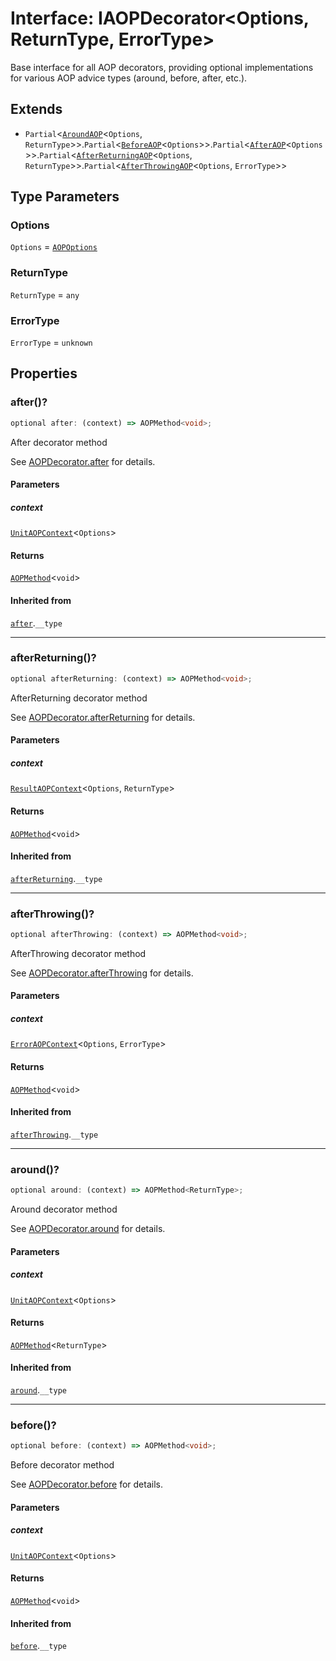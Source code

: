 # Interface: IAOPDecorator\<Options, ReturnType, ErrorType\>

Base interface for all AOP decorators, providing optional implementations
for various AOP advice types (around, before, after, etc.).

## Extends

- `Partial`\<[`AroundAOP`](AroundAOP.md)\<`Options`, `ReturnType`\>\>.`Partial`\<[`BeforeAOP`](BeforeAOP.md)\<`Options`\>\>.`Partial`\<[`AfterAOP`](AfterAOP.md)\<`Options`\>\>.`Partial`\<[`AfterReturningAOP`](AfterReturningAOP.md)\<`Options`, `ReturnType`\>\>.`Partial`\<[`AfterThrowingAOP`](AfterThrowingAOP.md)\<`Options`, `ErrorType`\>\>

## Type Parameters

### Options

`Options` = [`AOPOptions`](../type-aliases/AOPOptions.md)

### ReturnType

`ReturnType` = `any`

### ErrorType

`ErrorType` = `unknown`

## Properties

### after()?

```ts
optional after: (context) => AOPMethod<void>;
```

After decorator method

See [AOPDecorator.after](../classes/AOPDecorator.md#after-2) for details.

#### Parameters

##### context

[`UnitAOPContext`](../type-aliases/UnitAOPContext.md)\<`Options`\>

#### Returns

[`AOPMethod`](../type-aliases/AOPMethod.md)\<`void`\>

#### Inherited from

[`after`](#after).`__type`

***

### afterReturning()?

```ts
optional afterReturning: (context) => AOPMethod<void>;
```

AfterReturning decorator method

See [AOPDecorator.afterReturning](../classes/AOPDecorator.md#afterreturning-2) for details.

#### Parameters

##### context

[`ResultAOPContext`](../type-aliases/ResultAOPContext.md)\<`Options`, `ReturnType`\>

#### Returns

[`AOPMethod`](../type-aliases/AOPMethod.md)\<`void`\>

#### Inherited from

[`afterReturning`](#afterreturning).`__type`

***

### afterThrowing()?

```ts
optional afterThrowing: (context) => AOPMethod<void>;
```

AfterThrowing decorator method

See [AOPDecorator.afterThrowing](../classes/AOPDecorator.md#afterthrowing-2) for details.

#### Parameters

##### context

[`ErrorAOPContext`](../type-aliases/ErrorAOPContext.md)\<`Options`, `ErrorType`\>

#### Returns

[`AOPMethod`](../type-aliases/AOPMethod.md)\<`void`\>

#### Inherited from

[`afterThrowing`](#afterthrowing).`__type`

***

### around()?

```ts
optional around: (context) => AOPMethod<ReturnType>;
```

Around decorator method

See [AOPDecorator.around](../classes/AOPDecorator.md#around-2) for details.

#### Parameters

##### context

[`UnitAOPContext`](../type-aliases/UnitAOPContext.md)\<`Options`\>

#### Returns

[`AOPMethod`](../type-aliases/AOPMethod.md)\<`ReturnType`\>

#### Inherited from

[`around`](#around).`__type`

***

### before()?

```ts
optional before: (context) => AOPMethod<void>;
```

Before decorator method

See [AOPDecorator.before](../classes/AOPDecorator.md#before-2) for details.

#### Parameters

##### context

[`UnitAOPContext`](../type-aliases/UnitAOPContext.md)\<`Options`\>

#### Returns

[`AOPMethod`](../type-aliases/AOPMethod.md)\<`void`\>

#### Inherited from

[`before`](#before).`__type`
